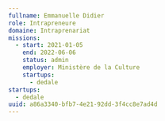 ```yaml
---
fullname: Emmanuelle Didier
role: Intrapreneure
domaine: Intraprenariat
missions:
  - start: 2021-01-05
    end: 2022-06-06
    status: admin
    employer: Ministère de la Culture
    startups:
      - dedale
startups:
  - dedale
uuid: a86a3340-bfb7-4e21-92dd-3f4cc8e7ad4d
---
```

